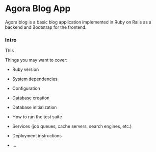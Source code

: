 # Agora Blog App
Agora blog is a basic blog application implemented in Ruby on Rails as a backend and Bootstrap for the frontend.


### Intro

This

Things you may want to cover:

* Ruby version

* System dependencies

* Configuration

* Database creation

* Database initialization

* How to run the test suite

* Services (job queues, cache servers, search engines, etc.)

* Deployment instructions

* ...
